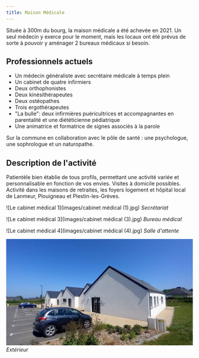 ```yaml
---
title: Maison Médicale
---
```

Située à 300m du bourg, la maison médicale a été achevée en 2021. Un seul médecin y exerce pour le moment, mais les locaux ont été prévus de sorte à pouvoir y aménager 2 bureaux médicaux si besoin.

## Professionnels actuels

- Un médecin généraliste avec secrétaire médicale à temps plein
- Un cabinet de quatre infirmiers
- Deux orthophonistes
- Deux kinésithérapeutes
- Deux ostéopathes
- Trois ergothérapeutes
- "La bulle": deux infirmières puéricultrices et accompagnantes en parentalité et une diététicienne pédiatrique
- Une animatrice et formatrice de signes associés à la parole


Sur la commune en collaboration avec le pôle de santé : une psychologue, une sophrologue et un naturopathe.

## Description de l'activité

Patientèle bien établie de tous profils, permettant une activité variée et personnalisable en fonction de vos envies.
Visites à domicile possibles.
Activité dans les maisons de retraites, les foyers logement et hôpital local de Lanmeur, Plouigneau et Plestin-les-Grèves.


![Le cabinet médical 1](images/cabinet médical (1).jpg)
*Secrétariat*


![Le cabinet médical 3](images/cabinet médical (3).jpg)
*Bureau médical*


![Le cabinet médical 4](images/cabinet médical (4).jpg)
*Salle d'attente*


![L'extérieur du cabinet médical](images/exterieur-cabinet.jpg)
*Extérieur*

